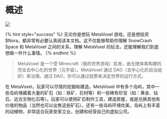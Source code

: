 # 概述

![](https://img.snowcrash.finance/site/docs-snowcrash-finance/MetaVoxel-PAA.010.jpeg)

{% hint style="success" %}
无论你是想玩 MetaVoxel 游戏，还是想投资 $Nora，都非常有必要认真阅读本文档。这不仅能够帮助你理解 SnowCrash Space 和 MetaVoxel 之间的关系，理解 MetaVoxel 的玩法，还能理解我们到底想做一件什么事情。
{% endhint %}

> MetaVoxel 是一个受 Minecraft（我的世界游戏）启发，由无限体素构建的完全去中心化的世界（元宇宙）。MetaVoxel 通过 DAO（去中心化的自治组织）来治理。通过 DAO，你可以通过投票来决定世界的运行方式。

在 MetaVoxel，玩家可以尽情的挖掘和建造。MetaVoxel 中有多个岛屿，其中一些岛屿埋藏着大量的矿石（如：铁矿、石材等）和一些稀有珍宝（如：黄金、钻石、远古生物化石等）。玩家可以使用矿石制作工具，建造房屋，或是兑换其他有价值的物品（当然也可以出售这些矿石）。还有一些岛屿环境优美，岛屿上有丰富的动植物，非常适合玩家安家立业，创建和经营自己的虚拟公司。

